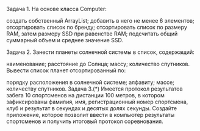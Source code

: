 Задача 1. На основе класса Computer:

создать собственный ArrayList;
добавить в него не менее 6 элементов;
отсортировать список по бренду;
отсортировать список по размеру RAM, затем размеру SSD при равенстве RAM;
подсчитать общий суммарный объем и среднее значение SSD.

Задача 2. Занести планеты солнечной системы в список, содержащий:

наименование;
расстояние до Солнца;
массу;
количество спутников.
Вывести список планет отсортированный по:

порядку расположения в солнечной системе;
алфавиту;
массе;
количеству спутников.
Задача 3.(*) Имеется протокол результатов забега 10 спортсменов на дистанции 100 метров, 
в котором зафиксированы фамилия, имя, регистрационный номер спортсмена, клуб и результат 
в секундах и десятых долях секунды. Создайте приложение, которое позволит ввести в компьютер 
результаты спортсменов и получить итоговый протокол соревнования.